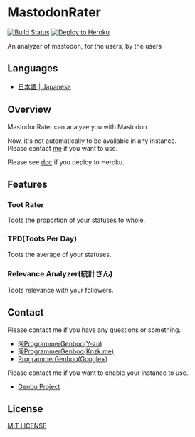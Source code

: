 # MastodonRater

[![Build Status](https://travis-ci.org/GenbuProject/MastodonRater.svg)](https://travis-ci.org/GenbuProject/MastodonRater-Nodejs)
[![Deploy to Heroku](https://www.herokucdn.com/deploy/button.svg)](https://heroku.com/deploy)

An analyzer of mastodon, for the users, by the users

## Languages
* [日本語 | Japanese](/README[Japanese].md)

## Overview
MastodonRater can analyze you with Mastodon.

Now, it's not automatically to be available in any instance.<Br />
Please contact [me](mailto:genbuproject@gmail.com) if you want to use.

Please see [doc](/DeployToHeroku.md) if you deploy to Heroku.

## Features
### Toot Rater
Toots the proportion of your statuses to whole.

### TPD(Toots Per Day)
Toots the average of your statuses.

### Relevance Analyzer(統計さん)
Toots relevance with your followers.

## Contact
Please contact me if you have any questions or something.
* [@ProgrammerGenboo(Y-zu)](https://mstdn.y-zu.org/@ProgrammerGenboo)
* [@ProgrammerGenboo(Knzk.me)](https://knzk.me/@ProgrammerGenboo)
* [ProgrammerGenboo(Google+)](https://plus.google.com/106666684430101995501)

Please contact me if you want to enable your instance to use.
* [Genbu Project](mailto:genbuproject@gmail.com)

## License
[MIT LICENSE](/LICENSE)